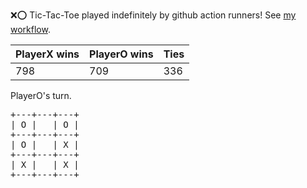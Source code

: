 :x::o: Tic-Tac-Toe played indefinitely by github action runners! See [my workflow](.github/workflows/play.yaml).

|PlayerX wins|PlayerO wins|Ties|
|-|-|-|
|798|709|336|

PlayerO's turn.

<pre>
+---+---+---+
| O |   | O |
+---+---+---+
| O |   | X |
+---+---+---+
| X |   | X |
+---+---+---+
</pre>